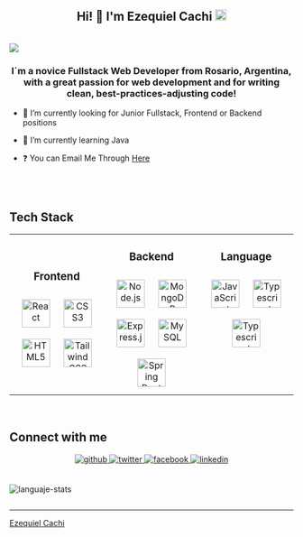## <div align="center">Hi! 👋 I'm Ezequiel Cachi <img src="https://drive.google.com/uc?export=view&id=10ihT7zFKuz3tSdEZ360pT8Ts5Yyguqo6" style="width:20px"/></div>

<br>
<div style ="display:flex;" align="center">
  <img src="https://drive.google.com/uc?export=view&id=1C35KBRvDlk2DGKxAxTuPKa3PZIK5oR58"/>
</div>

### <div align="center">I´m a novice Fullstack Web Developer from Rosario, Argentina, with a great passion for web development and for writing clean, best-practices-adjusting code!</div>


- 🔭 I’m currently looking for Junior Fullstack, Frontend or Backend positions


- 🌱 I’m currently learning Java


- ❓ You can Email Me Through [Here](mailto:ezequielcachi@gmail.com)


<br/>  

<br/>

## Tech Stack

<table align="center">
<tr><td align="top" width="33%">

<h3 align="center">Frontend </h3>
<div align="center">  
<a href="https://reactjs.org/" target="_blank"><img style="margin: 10px" src="https://profilinator.rishav.dev/skills-assets/react-original-wordmark.svg" alt="React" height="50" /></a>  
<a href="https://www.w3schools.com/css/" target="_blank"><img style="margin: 10px" src="https://profilinator.rishav.dev/skills-assets/css3-original-wordmark.svg" alt="CSS3" height="50" /></a>  
<a href="https://en.wikipedia.org/wiki/HTML5" target="_blank"><img style="margin: 10px" src="https://profilinator.rishav.dev/skills-assets/html5-original-wordmark.svg" alt="HTML5" height="50" /></a>  
<a href="https://www.tailwindcss.com/" target="_blank"><img style="margin: 10px" src="https://profilinator.rishav.dev/skills-assets/tailwindcss.svg" alt="Tailwind CSS" height="50" /></a>  
</div>

</td><td valign="top" width="33%">



<h3 align="center">Backend </h3>
<div align="center">  
  <a href="https://nodejs.org/" target="_blank"><img style="margin: 10px" src="https://profilinator.rishav.dev/skills-assets/nodejs-original-wordmark.svg" alt="Node.js" height="50" /></a>  
  <a href="https://www.mongodb.com/" target="_blank"><img style="margin: 10px" src="https://profilinator.rishav.dev/skills-assets/mongodb-original-wordmark.svg" alt="MongoDB" height="50" /></a>
  <a href="https://expressjs.com/" target="_blank"><img style="margin: 10px" src="https://profilinator.rishav.dev/skills-assets/express-original-wordmark.svg" alt="Express.js" height="50" /></a>  
  <a href="https://www.mysql.com/" target="_blank"><img style="margin: 10px" src="https://profilinator.rishav.dev/skills-assets/mysql-original-wordmark.svg" alt="MySQL" height="50" /></a>  
  <a href="https://spring.io/projects/spring-boot/" target="_blank"><img style="margin: 10px" src="https://lh3.googleusercontent.com/drive-viewer/AEYmBYSn1dGIiLenoLoWcpSinqOjF1tXZA5OtVhN4olT4dEQzEzgT9DHZyBmuRfCB63axB5Cyhdq959oG6lcjguHidgLlKVK5w=s2560" alt="Spring Boot" height="50" /></a> 
</div>

</td><td valign="top" width="33%">



<h3 align="center">Language </h3>
<div align="center">  
<a href="https://www.javascript.com/" target="_blank"><img style="margin: 10px" src="https://profilinator.rishav.dev/skills-assets/javascript-original.svg" alt="JavaScript" height="50" /></a>  
<a href="https://www.typescript.com/" target="_blank"><img style="margin: 10px" src="https://profilinator.rishav.dev/skills-assets/typescript-original.svg" alt="Typescript" height="50" /></a> 
<a href="https://www.typescript.com/" target="_blank"><img style="margin: 10px" src="https://www.vectorlogo.zone/logos/java/java-ar21.svg" alt="Typescript" height="50" /></a>
</div>

</td></tr></table>

<br/>  


## Connect with me
<div align="center">
<a href="https://github.com/Zeke-Cachi" target="_blank">
<img src=https://img.shields.io/badge/github-%2324292e.svg?&style=for-the-badge&logo=github&logoColor=white alt=github style="margin-bottom: 5px;" />
</a>
<a href="https://twitter.com/ZekeCachi" target="_blank">
<img src=https://img.shields.io/badge/twitter-%2300acee.svg?&style=for-the-badge&logo=twitter&logoColor=white alt=twitter style="margin-bottom: 5px;" />
</a>
<a href="https://www.facebook.com/indra.niko.714" target="_blank">
<img src=https://img.shields.io/badge/facebook-%232E87FB.svg?&style=for-the-badge&logo=facebook&logoColor=white alt=facebook style="margin-bottom: 5px;" />
</a>  
<a href="https://www.linkedin.com/in/ezequiel-cachi-8a439b124/" target="_blank">
<img src=https://img.shields.io/badge/linkedin-%231E77B5.svg?&style=for-the-badge&logo=linkedin&logoColor=white alt=linkedin style="margin-bottom: 5px;" />
</a>
</div>  
<br/>
<div align="center" style="display:inline-block;flex-wrap:nowrap";>

<img
src="https://drive.google.com/uc?export=view&id=1WdqTTsSHPfwT21gVwS5qZTlpdNSK-0bh"
alt="languaje-stats"/>

</div>
  

<br />

------

[Ezequiel Cachi](https://github.com/Zeke-Cachi)
